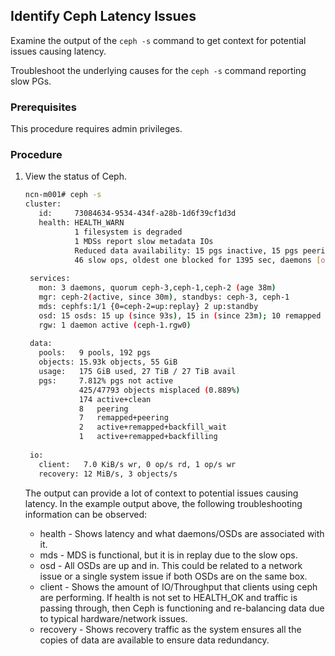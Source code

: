 ## Identify Ceph Latency Issues

Examine the output of the `ceph -s` command to get context for potential issues causing latency.

Troubleshoot the underlying causes for the `ceph -s` command reporting slow PGs.

### Prerequisites

This procedure requires admin privileges.

### Procedure

1.  View the status of Ceph.

    ```bash
    ncn-m001# ceph -s
    cluster:
       id:     73084634-9534-434f-a28b-1d6f39cf1d3d
       health: HEALTH_WARN
               1 filesystem is degraded
               1 MDSs report slow metadata IOs
               Reduced data availability: 15 pgs inactive, 15 pgs peering
               46 slow ops, oldest one blocked for 1395 sec, daemons [osd,2,osd,5,mon,ceph-1,mon,ceph-2,mon,ceph-3] have slow ops.  
     
     services:
       mon: 3 daemons, quorum ceph-3,ceph-1,ceph-2 (age 38m)
       mgr: ceph-2(active, since 30m), standbys: ceph-3, ceph-1
       mds: cephfs:1/1 {0=ceph-2=up:replay} 2 up:standby                 
       osd: 15 osds: 15 up (since 93s), 15 in (since 23m); 10 remapped pgs  
       rgw: 1 daemon active (ceph-1.rgw0)                                                          
                                                                                     
     data:
       pools:   9 pools, 192 pgs
       objects: 15.93k objects, 55 GiB
       usage:   175 GiB used, 27 TiB / 27 TiB avail
       pgs:     7.812% pgs not active
                425/47793 objects misplaced (0.889%)
                174 active+clean
                8   peering
                7   remapped+peering
                2   active+remapped+backfill_wait
                1   active+remapped+backfilling
     
     io:
       client:   7.0 KiB/s wr, 0 op/s rd, 1 op/s wr  
       recovery: 12 MiB/s, 3 objects/s    
    ```

    The output can provide a lot of context to potential issues causing latency. In the example output above, the following troubleshooting information can be observed:

    -   health - Shows latency and what daemons/OSDs are associated with it.
    -   mds - MDS is functional, but it is in replay due to the slow ops.
    -   osd - All OSDs are up and in. This could be related to a network issue or a single system issue if both OSDs are on the same box.
    -   client - Shows the amount of IO/Throughput that clients using ceph are performing. If health is not set to HEALTH\_OK and traffic is passing through, then Ceph is functioning and re-balancing data due to typical hardware/network issues.
    -   recovery - Shows recovery traffic as the system ensures all the copies of data are available to ensure data redundancy.



